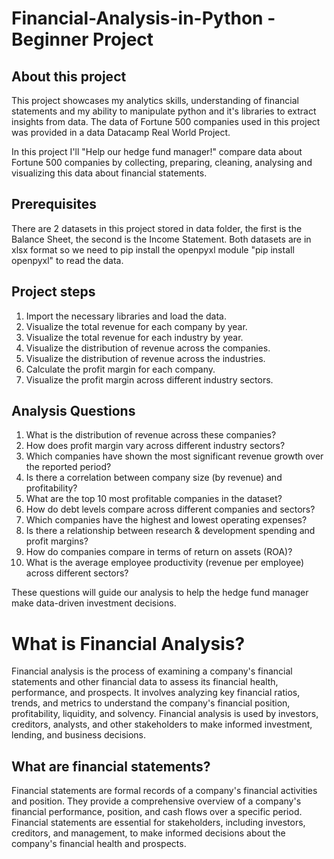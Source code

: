 # Financial-Analysis-in-Python - Beginner Project

## About this project

This project showcases my analytics skills, understanding of financial statements and my ability to manipulate python and it's libraries to extract insights from data. The data of Fortune 500 companies used in this project was provided in a data Datacamp Real World Project.


In this project I'll "Help our hedge fund manager!" compare data about Fortune 500 companies by collecting, preparing, cleaning, analysing and visualizing this data about financial statements.

## Prerequisites

There are 2 datasets in this project stored in data folder, the first is the Balance Sheet, the second is the Income Statement.
Both datasets are in xlsx format so we need to pip install the openpyxl module "pip install openpyxl" to read the data.

## Project steps

1. Import the necessary libraries and load the data.
2. Visualize the total revenue for each company by year.
3. Visualize the total revenue for each industry by year.
4. Visualize the distribution of revenue across the companies.
5. Visualize the distribution of revenue across the industries.
6. Calculate the profit margin for each company.
7. Visualize the profit margin across different industry sectors.

## Analysis Questions

1. What is the distribution of revenue across these companies?
2. How does profit margin vary across different industry sectors?
3. Which companies have shown the most significant revenue growth over the reported period?
4. Is there a correlation between company size (by revenue) and profitability?
5. What are the top 10 most profitable companies in the dataset?
6. How do debt levels compare across different companies and sectors?
7. Which companies have the highest and lowest operating expenses?
8. Is there a relationship between research & development spending and profit margins?
9. How do companies compare in terms of return on assets (ROA)?
10. What is the average employee productivity (revenue per employee) across different sectors?

These questions will guide our analysis to help the hedge fund manager make data-driven investment decisions.

# What is Financial Analysis?

Financial analysis is the process of examining a company's financial statements and other financial data to assess its financial health, performance, and prospects. It involves analyzing key financial ratios, trends, and metrics to understand the company's financial position, profitability, liquidity, and solvency. Financial analysis is used by investors, creditors, analysts, and other stakeholders to make informed investment, lending, and business decisions.

## What are financial statements?

Financial statements are formal records of a company's financial activities and position. They provide a comprehensive overview of a company's financial performance, position, and cash flows over a specific period. Financial statements are essential for stakeholders, including investors, creditors, and management, to make informed decisions about the company's financial health and prospects.


